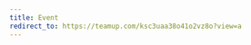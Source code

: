 ```yaml
---
title: Event
redirect_to: https://teamup.com/ksc3uaa38o41o2vz8o?view=a
---
```


<!-- This page will force visitors to {url}/events to be redirected to the Teamup calendar -->
